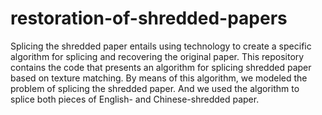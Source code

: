 # restoration-of-shredded-papers

Splicing the shredded paper entails using technology to create a specific algorithm for splicing and recovering the original paper. This repository contains the code that presents an algorithm for splicing shredded paper based on texture matching. By means of this algorithm, we modeled the problem of splicing the shredded paper. And we used the algorithm to splice both pieces of English- and Chinese-shredded paper.
